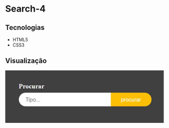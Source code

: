 # Search-4

## Tecnologias

<ul>
  <li>HTML5</li>
  <li>CSS3</li>
</ul>

## Visualização

<img src="Video_1663513708.gif">
